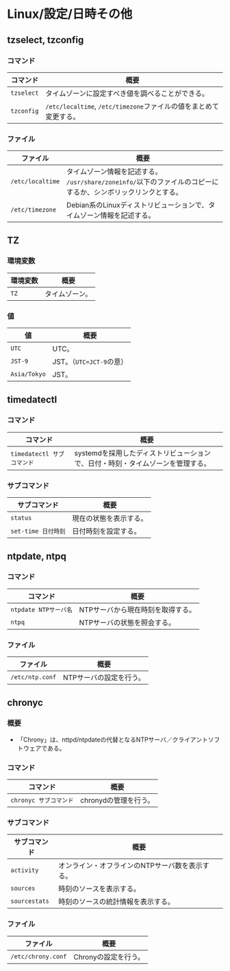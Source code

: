 # Linux/設定/日時その他

## tzselect, tzconfig

### コマンド

| コマンド   | 概要                                                         |
| ---------- | ------------------------------------------------------------ |
| `tzselect` | タイムゾーンに設定すべき値を調べることができる。             |
| `tzconfig` | `/etc/localtime`, `/etc/timezone`ファイルの値をまとめて変更する。 |

### ファイル

| ファイル         | 概要                                                         |
| ---------------- | ------------------------------------------------------------ |
| `/etc/localtime` | タイムゾーン情報を記述する。<br />`/usr/share/zoneinfo/`以下のファイルのコピーにするか、シンボリックリンクとする。 |
| `/etc/timezone`  | Debian系のLinuxディストリビューションで、タイムゾーン情報を記述する。 |

## TZ

### 環境変数

| 環境変数 | 概要           |
| -------- | -------------- |
| `TZ`     | タイムゾーン。 |

### 値

| 値           | 概要                     |
| ------------ | ------------------------ |
| `UTC`        | UTC。                    |
| `JST-9`      | JST。（`UTC=JCT-9`の意） |
| `Asia/Tokyo` | JST。                    |

## timedatectl

### コマンド

|コマンド|概要|
|---|---|
|`timedatectl サブコマンド`|systemdを採用したディストリビューションで、日付・時刻・タイムゾーンを管理する。|

### サブコマンド

| サブコマンド        | 概要                   |
| ------------------- | ---------------------- |
| `status`            | 現在の状態を表示する。 |
| `set-time 日付時刻` | 日付時刻を設定する。   |

## ntpdate, ntpq

### コマンド

|コマンド|概要|
|---|---|
|`ntpdate NTPサーバ名`|NTPサーバから現在時刻を取得する。|
|`ntpq`|NTPサーバの状態を照会する。|

### ファイル

| ファイル        | 概要                    |
| --------------- | ----------------------- |
| `/etc/ntp.conf` | NTPサーバの設定を行う。 |

## chronyc

### 概要

- 「Chrony」は、nttpd/ntpdateの代替となるNTPサーバ／クライアントソフトウェアである。

### コマンド

|コマンド|概要|
|---|---|
|`chronyc サブコマンド`|chronydの管理を行う。|

### サブコマンド

| サブコマンド  | 概要                                            |
| ------------- | ----------------------------------------------- |
| `activity`    | オンライン・オフラインのNTPサーバ数を表示する。 |
| `sources`     | 時刻のソースを表示する。                        |
| `sourcestats` | 時刻のソースの統計情報を表示する。              |

### ファイル

| ファイル           | 概要                 |
| ------------------ | -------------------- |
| `/etc/chrony.conf` | Chronyの設定を行う。 |
